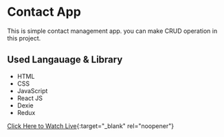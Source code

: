 # Contact App
This is simple contact management app. you can make CRUD operation in this project.

## Used Langauage & Library
* HTML
* CSS
* JavaScript
* React JS
* Dexie
* Redux

[Click Here to Watch Live](http://seenivasan.000webhostapp.com/projects/contact_app/){:target="_blank" rel="noopener"}
